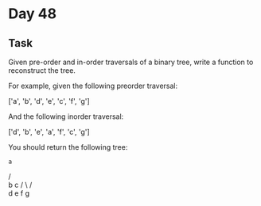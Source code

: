 # Day 48
## Task
Given pre-order and in-order traversals of a binary tree, write a function to reconstruct the tree.

For example, given the following preorder traversal:

['a', 'b', 'd', 'e', 'c', 'f', 'g']

And the following inorder traversal:

['d', 'b', 'e', 'a', 'f', 'c', 'g']

You should return the following tree:

    a
   / \
  b   c
 / \ / \
d  e f  g
